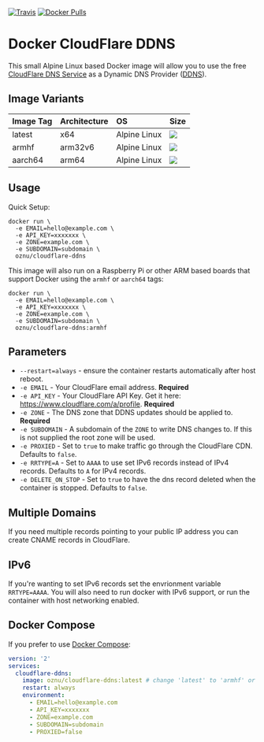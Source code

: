 [![Travis](https://img.shields.io/travis/oznu/docker-cloudflare-ddns.svg)](https://travis-ci.org/oznu/docker-cloudflare-ddns) [![Docker Pulls](https://img.shields.io/docker/pulls/oznu/cloudflare-ddns.svg)](https://hub.docker.com/r/oznu/cloudflare-ddns/)

# Docker CloudFlare DDNS

This small Alpine Linux based Docker image will allow you to use the free [CloudFlare DNS Service](https://www.cloudflare.com/dns/) as a Dynamic DNS Provider ([DDNS](https://en.wikipedia.org/wiki/Dynamic_DNS)).

## Image Variants

| Image Tag             | Architecture  | OS            | Size   |
| :-------------------- | :-------------| :------------ | :----  |
| latest                | x64           | Alpine Linux  | [![](https://images.microbadger.com/badges/image/oznu/cloudflare-ddns.svg)](https://microbadger.com/images/oznu/cloudflare-ddns) |
| armhf          | arm32v6       | Alpine Linux  | [![](https://images.microbadger.com/badges/image/oznu/cloudflare-ddns:armhf.svg)](https://microbadger.com/images/oznu/cloudflare-ddns:armhf) |
| aarch64         | arm64       | Alpine Linux  | [![](https://images.microbadger.com/badges/image/oznu/cloudflare-ddns:aarch64.svg)](https://microbadger.com/images/oznu/cloudflare-ddns:aarch64) |

## Usage

Quick Setup:

```shell
docker run \
  -e EMAIL=hello@example.com \
  -e API_KEY=xxxxxxx \
  -e ZONE=example.com \
  -e SUBDOMAIN=subdomain \
  oznu/cloudflare-ddns
```

This image will also run on a Raspberry Pi or other ARM based boards that support Docker using the `armhf` or `aarch64` tags:

```shell
docker run \
  -e EMAIL=hello@example.com \
  -e API_KEY=xxxxxxx \
  -e ZONE=example.com \
  -e SUBDOMAIN=subdomain \
  oznu/cloudflare-ddns:armhf
```

## Parameters

* `--restart=always` - ensure the container restarts automatically after host reboot.
* `-e EMAIL` - Your CloudFlare email address. **Required**
* `-e API_KEY` - Your CloudFlare API Key. Get it here: https://www.cloudflare.com/a/profile. **Required**
* `-e ZONE` - The DNS zone that DDNS updates should be applied to. **Required**
* `-e SUBDOMAIN` - A subdomain of the `ZONE` to write DNS changes to. If this is not supplied the root zone will be used.
* `-e PROXIED` - Set to `true` to make traffic go through the CloudFlare CDN. Defaults to `false`.
* `-e RRTYPE=A` - Set to `AAAA` to use set IPv6 records instead of IPv4 records. Defaults to `A` for IPv4 records.
* `-e DELETE_ON_STOP` - Set to `true` to have the dns record deleted when the container is stopped. Defaults to `false`.

## Multiple Domains

If you need multiple records pointing to your public IP address you can create CNAME records in CloudFlare.

## IPv6

If you're wanting to set IPv6 records set the envrionment variable `RRTYPE=AAAA`. You will also need to run docker with IPv6 support, or run the container with host networking enabled.

## Docker Compose

If you prefer to use [Docker Compose](https://docs.docker.com/compose/):

```yml
version: '2'
services:
  cloudflare-ddns:
    image: oznu/cloudflare-ddns:latest # change 'latest' to 'armhf' or 'aarch64' if running on an arm device
    restart: always
    environment:
      - EMAIL=hello@example.com
      - API_KEY=xxxxxxx
      - ZONE=example.com
      - SUBDOMAIN=subdomain
      - PROXIED=false
```
